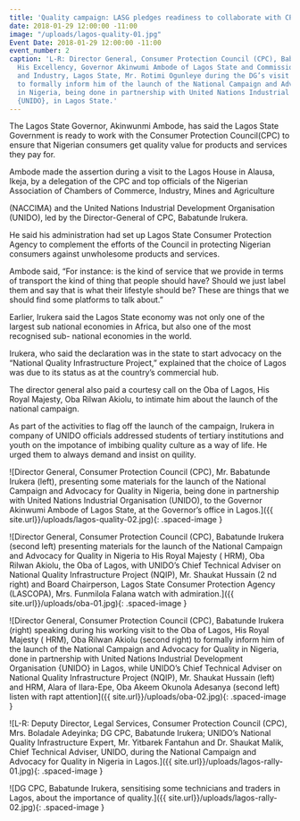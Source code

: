 ```yaml
---
title: 'Quality campaign: LASG pledges readiness to collaborate with CPC'
date: 2018-01-29 12:00:00 -11:00
image: "/uploads/lagos-quality-01.jpg"
Event Date: 2018-01-29 12:00:00 -11:00
event_number: 2
caption: 'L-R: Director General, Consumer Protection Council (CPC), Babatunde Irukera;
  His Excellency, Governor Akinwumi Ambode of Lagos State and Commissioner for Commerce
  and Industry, Lagos State, Mr. Rotimi Ogunleye during the DG’s visit to the Governor
  to formally inform him of the launch of the National Campaign and Advocacy for quality
  in Nigeria, being done in partnership with United Nations Industrial Organisation
  {UNIDO}, in Lagos State.'
---
```


The Lagos State Governor, Akinwunmi Ambode, has said the Lagos State Government is ready to work with the Consumer Protection Council(CPC) to ensure that Nigerian consumers get quality value for products and services they pay for.

Ambode made the assertion during a visit to the Lagos House in Alausa, Ikeja, by a delegation of the CPC and top officials of the Nigerian Association of Chambers of Commerce, Industry, Mines and Agriculture

(NACCIMA) and the United Nations Industrial Development Organisation (UNIDO), led by the Director-General of CPC, Babatunde Irukera.

He said his administration had set up Lagos State Consumer Protection Agency to complement the efforts of the Council in protecting Nigerian consumers against unwholesome products and services.

Ambode said, “For instance: is the kind of service that we provide in terms of transport the kind of thing that people should have? Should we just label them and say that is what their lifestyle should be? These are things that we should find some platforms to talk about.”

Earlier, Irukera said the Lagos State economy was not only one of the largest sub national economies in Africa, but also one of the most recognised sub- national economies in the world.

Irukera, who said the declaration was in the state to start advocacy on the “National Quality Infrastructure Project,” explained that the choice of Lagos was due to its status as at the country’s commercial hub.

The director general also paid a courtesy call on the Oba of Lagos, His Royal Majesty, Oba Rilwan Akiolu, to intimate him about the launch of the national campaign.

As part of the activities to flag off the launch of the campaign, Irukera in company of UNIDO officials addressed students of tertiary institutions and youth on the impotance of imbibing quality culture as a way of life. He urged them to always demand and insist on quility.

![Director General, Consumer Protection Council (CPC), Mr. Babatunde Irukera (left), presenting some materials for the launch of the National Campaign and Advocacy for Quality in Nigeria, being done in partnership with United Nations Industrial Organisation (UNIDO), to the Governor Akinwumi Ambode of Lagos State, at the Governor’s office in Lagos.]({{ site.url}}/uploads/lagos-quality-02.jpg){: .spaced-image }


![Director General, Consumer Protection Council (CPC), Babatunde Irukera (second left) presenting materials for the launch of the National Campaign and Advocacy for Quality in Nigeria to His Royal Majesty ( HRM), Oba Rilwan Akiolu, the Oba of Lagos, with UNIDO’s Chief Technical Adviser on National Quality Infrastructure Project (NQIP), Mr. Shaukat Hussain (2 nd right) and Board Chairperson, Lagos State Consumer Protection Agency (LASCOPA), Mrs. Funmilola Falana watch with admiration.]({{ site.url}}/uploads/oba-01.jpg){: .spaced-image }


![Director General, Consumer Protection Council (CPC), Babatunde Irukera (right) speaking during his working visit to the Oba of Lagos, His Royal Majesty ( HRM), Oba Rilwan Akiolu (second right) to formally inform him of the launch of the National Campaign and Advocacy for Quality in Nigeria, done in partnership with United Nations Industrial Development Organisation {UNIDO} in Lagos, while UNIDO’s Chief Technical Adviser on National Quality Infrastructure Project (NQIP), Mr. Shaukat Hussain (left) and HRM, Alara of Ilara-Epe, Oba Akeem Okunola Adesanya (second left) listen with rapt attention]({{ site.url}}/uploads/oba-02.jpg){: .spaced-image }


![L-R: Deputy Director, Legal Services, Consumer Protection Council (CPC), Mrs. Boladale Adeyinka; DG CPC, Babatunde Irukera; UNIDO’s National Quality Infrastructure Expert, Mr. Yitbarek Fantahun and Dr. Shaukat Malik, Chief Technical Adviser, UNIDO, during the National Campaign and Advocacy for Quality in Nigeria in Lagos.]({{ site.url}}/uploads/lagos-rally-01.jpg){: .spaced-image }


![DG CPC, Babatunde Irukera, sensitising some technicians and traders in Lagos, about the importance of quality.]({{ site.url}}/uploads/lagos-rally-02.jpg){: .spaced-image }
